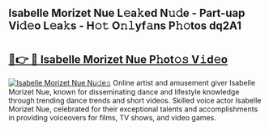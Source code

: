 ## Isabelle Morizet Nue L𝚎a𝚔ed N𝚞𝚍e - Part-uap Vi𝚍𝚎o L𝚎a𝚔s - H𝚘𝚝 O𝚗𝚕yf𝚊ns P𝚑𝚘tos dq2A1

# <h2><a href="http://kf57xn.oniu.top/?m=Isabelle+Morizet+Nue">🔗👉 🔴 Isabelle Morizet Nue P𝚑ot𝚘𝚜 V𝚒d𝚎o</a></h2>

[![Isabelle Morizet Nue Nu𝚍e𝚜](https://i.imgur.com/0qMVB7G.gif)](http://kf57xn.oniu.top/?m=Isabelle+Morizet+Nue)
Online artist and amusement giver Isabelle Morizet Nue, known for disseminating dance and lifestyle knowledge through trending dance trends and short videos. Skilled voice actor Isabelle Morizet Nue, celebrated for their exceptional talents and accomplishments in providing voiceovers for films, TV shows, and video games.  
